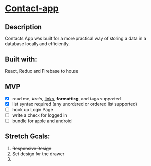 [<h1>Contact-app</h1>](http://github.com)
## Description
Contacts App was built for a more practical way of storing a data in a database locally and efficiently.
## Built with:
React, Redux and Firebase to house 

## MVP 
- [x] read.me, #refs, [links](), **formatting**, and <del>tags</del> supported
- [x] list syntax required (any unordered or ordered list supported)
- [ ] hook up Login Page
- [ ] write a check for logged in
- [ ] bundle for apple and android

## Stretch Goals:

1. ~~Responsive Design~~
1. Set design for the drawer 
1. 

